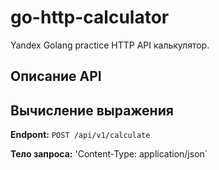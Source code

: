 # go-http-calculator
Yandex Golang practice 
HTTP API калькулятор.

## Описание API

## Вычисление выражения

**Endpont:** `POST /api/v1/calculate`

**Тело запроса:** 'Content-Type: application/json`
